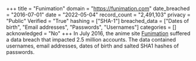 +++
title = "Funimation"
domain = "https://funimation.com"
date_breached = "2016-07-01"
date = "2022-05-04"
record_count = "2,491,103"
privacy = "Public"
Verified = "True"
hashing = ["SHA-1"]
breached_data = ["Dates of birth", "Email addresses", "Passwords", "Usernames"]
categories = []
acknowledged = "No"
+++
In July 2016, the anime site <a href="https://www.funimation.com/" target="_blank" rel="noopener">Funimation</a> suffered a data breach that impacted 2.5 million accounts. The data contained usernames, email addresses, dates of birth and salted SHA1 hashes of passwords.

